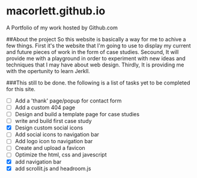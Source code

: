 macorlett.github.io
===================

A Portfolio of my work hosted by Github.com

##About the project
So this website is basically a way for me to achive a few things. First it's the website that I'm going to use to display my current and future pieces of work in the form of case studies. Secound, It will provide me with a playground in order to experiment with new ideas and techniques that I may have about web design. Thirdly, It is providing me with the opertunity to learn Jerkll.

###This still to be done.
the following is a list of tasks yet to be completed for this site.

- [ ] Add a 'thank' page/popup for contact form
- [ ] Add a custom 404 page
- [ ] Design and build a template page for case studies
- [ ] write and build first case study
- [x] Design custom social icons
- [ ] Add social icons to navigation bar
- [ ] Add logo icon to navigation bar
- [ ] Create and upload a favicon
- [ ] Optimize the html, css and javescript
- [x] add navigation bar
- [x] add scrollit.js and headroom.js
